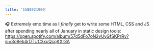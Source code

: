 ```yaml
---
title: '1580921909'
---
```

🎧 Extremely emo time as I _finally_ get to write some HTML, CSS and JS after spending nearly all of January in static design tools: <https://open.spotify.com/album/57d5dFo7oN2yUyGfSKPrRv?si=3o8eb4rDTUC3xuQcqKXr3A>
